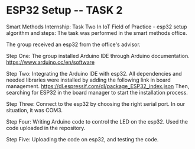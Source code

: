 # ESP32 Setup -- TASK 2
Smart Methods Internship: Task Two In IoT Field of Practice -  esp32 setup algorithm and steps:
The task was performed in the smart methods office.

The group received an esp32 from the office's advisor.

Step One: The group installed Arduino IDE through Arduino documentation. https://www.arduino.cc/en/software

Step Two: Integrating the Arduino IDE with esp32. All dependencies and needed libraries were installed by adding the following link in board management. https://dl.espressif.com/dl/package_ESP32_index.json Then, searching for ESP32 in the board manager to start the installation process.

Step Three: Connect to the esp32 by choosing the right serial port. In our situation, it was COM3.

Step Four: Writing Arduino code to control the LED on the esp32. Used the code uploaded in the repository.

Step Five: Uploading the code on esp32, and testing the code.

